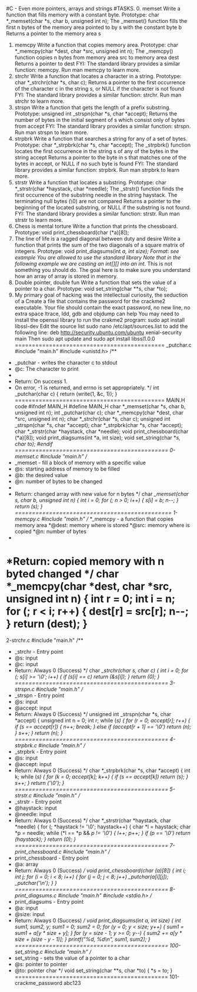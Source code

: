 #C - Even more pointers, arrays and strings
#TASKS.
0. memset
Write a function that fills memory with a constant byte.
Prototype: char *_memset(char *s, char b, unsigned int n);
The _memset() function fills the first n bytes of the memory area pointed to by s with the constant byte b
Returns a pointer to the memory area s
1. memcpy
Write a function that copies memory area.
Prototype: char *_memcpy(char *dest, char *src, unsigned int n);
The _memcpy() function copies n bytes from memory area src to memory area dest
Returns a pointer to dest
FYI: The standard library provides a similar function: memcpy. Run man memcpy to learn more.
2. strchr
Write a function that locates a character in a string.
Prototype: char *_strchr(char *s, char c);
Returns a pointer to the first occurrence of the character c in the string s, or NULL if the character is not found
FYI: The standard library provides a similar function: strchr. Run man strchr to learn more.
3. strspn
Write a function that gets the length of a prefix substring.
Prototype: unsigned int _strspn(char *s, char *accept);
Returns the number of bytes in the initial segment of s which consist only of bytes from accept
FYI: The standard library provides a similar function: strspn. Run man strspn to learn more.
4. strpbrk
Write a function that searches a string for any of a set of bytes.
Prototype: char *_strpbrk(char *s, char *accept);
The _strpbrk() function locates the first occurrence in the string s of any of the bytes in the string accept
Returns a pointer to the byte in s that matches one of the bytes in accept, or NULL if no such byte is found
FYI: The standard library provides a similar function: strpbrk. Run man strpbrk to learn more.
5. strstr
Write a function that locates a substring.
Prototype: char *_strstr(char *haystack, char *needle);
The _strstr() function finds the first occurrence of the substring needle in the string haystack. The terminating null bytes (\0) are not compared
Returns a pointer to the beginning of the located substring, or NULL if the substring is not found.
FYI: The standard library provides a similar function: strstr. Run man strstr to learn more.
6. Chess is mental torture
Write a function that prints the chessboard.
Prototype: void print_chessboard(char (*a)[8]);
7. The line of life is a ragged diagonal between duty and desire
Write a function that prints the sum of the two diagonals of a square matrix of integers.
Prototype: void print_diagsums(int *a, int size);
Format: see example
You are allowed to use the standard library
Note that in the following example we are casting an int[][] into an int*. This is not something you should do. The goal here is to make sure you understand how an array of array is stored in memory.
8. Double pointer, double fun
Write a function that sets the value of a pointer to a char.
Prototype: void set_string(char **s, char *to);
9. My primary goal of hacking was the intellectual curiosity, the seduction of a
Create a file that contains the password for the crackme2 executable.
Your file should contain the exact password, no new line, no extra space
ltrace, ldd, gdb and objdump can help
You may need to install the openssl library to run the crakme2 program: sudo apt install libssl-dev
Edit the source list sudo nano /etc/apt/sources.list to add the following line: deb http://security.ubuntu.com/ubuntu xenial-security main Then sudo apt update and sudo apt install libssl1.0.0
============================================
_putchar.c
#include "main.h"
#include <unistd.h>
/**
 * _putchar - writes the character c to stdout
 * @c: The character to print
 *
 * Return: On success 1.
 * On error, -1 is returned, and errno is set appropriately.
 */
int _putchar(char c)
{
        return (write(1, &c, 1));
}
============================================
MAIN.H code
#ifndef MAIN_H
#define MAIN_H
char *_memset(char *s, char b, unsigned int n);
int _putchar(char c);
char *_memcpy(char *dest, char *src, unsigned int n);
char *_strchr(char *s, char c);
unsigned int _strspn(char *s, char *accept);
char *_strpbrk(char *s, char *accept);
char *_strstr(char *haystack, char *needle);
void print_chessboard(char (*a)[8]);
void print_diagsums(int *a, int size);
void set_string(char **s, char *to);
#endif
=============================================
0-memset.c
#include "main.h"
/**
 * _memset - fill a block of memory with a specific value
 * @s: starting address of memory to be filled
 * @b: the desired value
 * @n: number of bytes to be changed
 *
 * Return: changed array with new value for n bytes
 */
char *_memset(char *s, char b, unsigned int n)
{
        int i = 0;
        for (; n > 0; i++)
        {
                s[i] = b;
                n--;
        }
        return (s);
}
==============================================
1-memcpy.c
#include "main.h"
/**
 *_memcpy - a function that copies memory area
 *@dest: memory where is stored
 *@src: memory where is copied
 *@n: number of bytes
 *
 *Return: copied memory with n byted changed
 */
char *_memcpy(char *dest, char *src, unsigned int n)
{
        int r = 0;
        int i = n;
        for (; r < i; r++)
        {
                dest[r] = src[r];
                n--;
        }
        return (dest);
}
=============================================
2-strchr.c
#include "main.h"
/**
 * _strchr - Entry point
 * @s: input
 * @c: input
 * Return: Always 0 (Success)
 */
char *_strchr(char *s, char c)
{
        int i = 0;
        for (; s[i] >= '\0'; i++)
        {
                if (s[i] == c)
                        return (&s[i]);
        }
        return (0);
}
=============================================
3-strspn.c
#include "main.h"
/**
 * _strspn - Entry point
 * @s: input
 * @accept: input
 * Return: Always 0 (Success)
 */
unsigned int _strspn(char *s, char *accept)
{
        unsigned int n = 0;
        int r;
        while (*s)
        {
                for (r = 0; accept[r]; r++)
                {
                        if (*s == accept[r])
                        {
                                n++;
                                break;
                        }
                        else if (accept[r + 1] == '\0')
                                return (n);
                }
                s++;
        }
        return (n);
}
=============================================
4-strpbrk.c
#include "main.h"
/**
 * _strpbrk - Entry point
 * @s: input
 * @accept: input
 * Return: Always 0 (Success)
 */
char *_strpbrk(char *s, char *accept)
{
                int k;
                while (*s)
                {
                        for (k = 0; accept[k]; k++)
                        {
                        if (*s == accept[k])
                        return (s);
                        }
                s++;
                }
        return ('\0');
}
=============================================
5-strstr.c
#include "main.h"
/**
 * _strstr - Entry point
 * @haystack: input
 * @needle: input
 * Return: Always 0 (Success)
 */
char *_strstr(char *haystack, char *needle)
{
        for (; *haystack != '\0'; haystack++)
        {
                char *l = haystack;
                char *p = needle;
                while (*l == *p && *p != '\0')
                {
                        l++;
                        p++;
                }
                if (*p == '\0')
                        return (haystack);
        }
        return (0);
}
=============================================
7-print_chessboard.c
#include "main.h"
/**
 * print_chessboard - Entry point
 * @a: array
 * Return: Always 0 (Success)
 */
void print_chessboard(char (*a)[8])
{
        int i;
        int j;
        for (i = 0; i < 8; i++)
        {
                for (j = 0; j < 8; j++)
                        _putchar(a[i][j]);
                _putchar('\n');
        }
}
=============================================
8-print_diagsums.c
#include "main.h"
#include <stdio.h>
/**
 * print_diagsums - Entry point
 * @a: input
 * @size: input
 * Return: Always 0 (Success)
 */
void print_diagsums(int *a, int size)
{
        int sum1, sum2, y;
        sum1 = 0;
        sum2 = 0;
        for (y = 0; y < size; y++)
        {
                sum1 = sum1 + a[y * size + y];
        }
        for (y = size - 1; y >= 0; y--)
        {
                sum2 += a[y * size + (size - y - 1)];
        }
        printf("%d, %d\n", sum1, sum2);
}
=============================================
100-set_string.c
#include "main.h"
/**
 * set_string - sets the value of a pointer to a char
 * @s: pointer to pointer
 * @to: pointer char
 */
void set_string(char **s, char *to)
{
        *s = to;
}
=============================================
101-crackme_password
abc123
